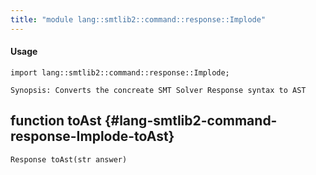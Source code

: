 ```yaml
---
title: "module lang::smtlib2::command::response::Implode"
---
```


#### Usage

`import lang::smtlib2::command::response::Implode;`


	Synopsis: Converts the concreate SMT Solver Response syntax to AST


## function toAst {#lang-smtlib2-command-response-Implode-toAst}

```rascal
Response toAst(str answer)

```

